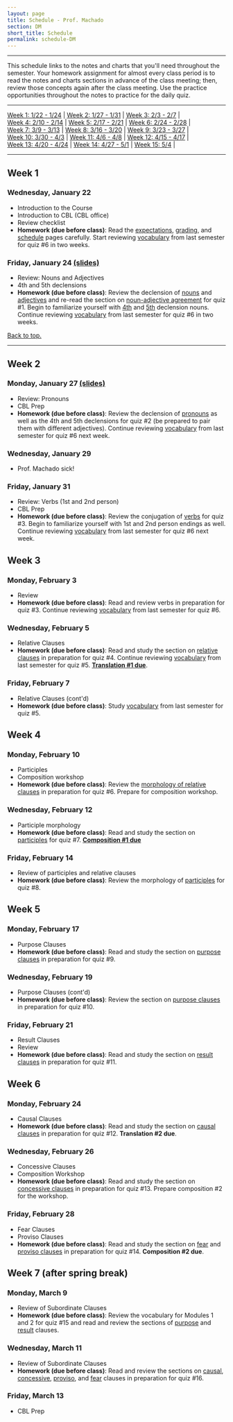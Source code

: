 ```yaml
---
layout: page
title: Schedule - Prof. Machado
section: DM
short_title: Schedule
permalink: schedule-DM
---
```


***

This schedule links to the notes and charts that you'll need throughout the semester. Your homework assignment for almost every class period is to read the notes and charts sections in advance of the class meeting; then, review those concepts again after the class meeting. Use the practice opportunities throughout the notes to practice for the daily quiz.

***

[Week 1: 1/22 - 1/24](#week-1) \| [Week 2: 1/27 - 1/31](#week-2) \| [Week 3: 2/3 - 2/7](#week-3) \|  
[Week 4: 2/10 - 2/14](#week-4) \| [Week 5: 2/17 - 2/21](#week-5) \| [Week 6: 2/24 - 2/28](#week-6) \|  
[Week 7: 3/9 - 3/13](#week-7) \| [Week 8: 3/16 - 3/20](#week-8) \| [Week 9: 3/23 - 3/27](#week-9) \|  
[Week 10: 3/30 - 4/3](#week-10) \| [Week 11: 4/6 - 4/8](#week-11) \| [Week 12: 4/15 - 4/17](#week-12) \|  
[Week 13: 4/20 - 4/24](#week-13) \| [Week 14: 4/27 - 5/1](#week-14) \|
[Week 15: 5/4](#week-15) \|

***

## Week 1

### Wednesday, January 22
- Introduction to the Course
- Introduction to CBL (CBL office)
- Review checklist
- **Homework (due before class)**: Read the [expectations](https://libatique.info/LATN102-S20/details-expectations-tips-DM), [grading](https://libatique.info/LATN102-S20/grading-DM), and [schedule](https://libatique.info/LATN102-S20/schedule-DM) pages carefully. Start reviewing [vocabulary](https://libatique.info/LATN102-S20/vocab/master-LATN101/) from last semester for quiz #6 in two weeks.

### Friday, January 24 [(slides)](https://docs.google.com/presentation/d/18JaK9ZtuAlVyD1OwrsWBDzlnOnt2aI802cA0FBtMhe4/edit?usp=sharing)
- Review: Nouns and Adjectives
- 4th and 5th declensions
- **Homework (due before class)**: Review the declension of [nouns](https://libatique.info/LATN102-S20/charts/0-noun-master/) and [adjectives](https://libatique.info/LATN102-S20/charts/0-adj-master/) and re-read the section on [noun-adjective agreement](https://libatique.info/LATN101-F19/notes/1-nouns-adjs/) for quiz #1. Begin to familiarize yourself with [4th](https://libatique.info/LATN102-S20/charts/0-noun-master/#fourth-declension-masculinefeminine) and [5th](https://libatique.info/LATN102-S20/charts/0-noun-master/#fifth-declension-masculinefeminine) declension nouns. Continue reviewing [vocabulary](https://libatique.info/LATN102-S20/vocab/master-LATN101/) from last semester for quiz #6 in two weeks.

[Back to top.](#top)

***

## Week 2

### Monday, January 27 [(slides)](https://docs.google.com/presentation/d/18hVFjrhGZJ9k_F7j0f4PxsqswuaMgmk30-aqdyg_63U/edit?usp=sharing)
- Review: Pronouns
- CBL Prep
- **Homework (due before class)**: Review the declension of [pronouns](https://libatique.info/LATN101-F19/charts/0-pronoun-master/) as well as the 4th and 5th declensions for quiz #2 (be prepared to pair them with different adjectives). Continue reviewing [vocabulary](https://libatique.info/LATN102-S20/vocab/master-LATN101/) from last semester for quiz #6 next week.

### Wednesday, January 29
- Prof. Machado sick!

### Friday, January 31
- Review: Verbs (1st and 2nd person)
- CBL Prep
- **Homework (due before class)**:
Review the conjugation of [verbs](https://libatique.info/LATN102-S20/charts/0-verb-master/) for quiz #3. Begin to familiarize yourself with 1st and 2nd person endings as well. Continue reviewing [vocabulary](https://libatique.info/LATN102-S20/vocab/master-LATN101/) from last semester for quiz #6 next week.

## Week 3

### Monday, February 3
- Review
- **Homework (due before class)**:  Read and review verbs in preparation for quiz #3. Continue reviewing [vocabulary](https://libatique.info/LATN102-S20/vocab/master-LATN101/) from last semester for quiz #6.

### Wednesday, February 5
- Relative Clauses
- **Homework (due before class)**:  Read and study the section on [relative clauses](https://libatique.info/LATN102-S20/relative) in preparation for quiz #4. Continue reviewing [vocabulary](https://libatique.info/LATN102-S20/vocab/master-LATN101/) from last semester for quiz #5. [**Translation #1 due**](https://docs.google.com/document/d/1539OmpXBLFS2ur_B9TComkR4T-D96UooZXNcdSN0qP0/edit?usp=sharing).

### Friday, February 7
- Relative Clauses (cont'd)
- **Homework (due before class)**:
Study [vocabulary](https://libatique.info/LATN102-S20/vocab/master-LATN101/) from last semester for quiz #5.

## Week 4

### Monday, February 10
- Participles
- Composition workshop
- **Homework (due before class)**:  Review the [morphology of relative clauses](https://libatique.info/LATN102-S20/pronoun-chart#relative) in preparation for quiz #6. Prepare for composition workshop.

### Wednesday, February 12
- Participle morphology
- **Homework (due before class)**:
Read and study the section on [participles](https://libatique.info/LATN102-S20/participles) for quiz #7. [**Composition #1 due**](https://docs.google.com/document/d/1ZUBmKn17dtN0DaO5cbFt0f5KNQpMIj_qIU1E0OFPr0I/edit?usp=sharing)

### Friday, February 14
- Review of participles and relative clauses
- **Homework (due before class)**:
Review the morphology of [participles](https://libatique.info/LATN102-S20/participles) for quiz #8.

## Week 5

### Monday, February 17
- Purpose Clauses
- **Homework (due before class)**:  Read and study the section on [purpose clauses](https://libatique.info/LATN102-S20/purpose) in preparation for quiz #9.

### Wednesday, February 19
- Purpose Clauses (cont'd)
- **Homework (due before class)**:
Review the section on [purpose clauses](https://libatique.info/LATN102-S20/purpose) in preparation for quiz #10.

### Friday, February 21
- Result Clauses
- Review
- **Homework (due before class)**:
Read and study the section on [result clauses](https://libatique.info/LATN102-S20/result) in preparation for quiz #11.

## Week 6

### Monday, February 24
- Causal Clauses
- **Homework (due before class)**: Read and study the section on [causal clauses](https://libatique.info/LATN102-S20/causal) in preparation for quiz #12. **Translation #2 due**.

### Wednesday, February 26
- Concessive Clauses
- Composition Workshop
- **Homework (due before class)**:
Read and study the section on [concessive clauses](https://libatique.info/LATN102-S20/concessive) in preparation for quiz #13. Prepare composition #2 for the workshop.

### Friday, February 28
- Fear Clauses
- Proviso Clauses
- **Homework (due before class)**:
Read and study the section on [fear](https://libatique.info/LATN102-S20/fear) and [proviso clauses](https://libatique.info/LATN102-S20/proviso) in preparation for quiz #14.
**Composition #2 due**.

## Week 7 (after spring break)

### Monday, March 9
- Review of Subordinate Clauses
- **Homework (due before class)**:  Review the vocabulary for Modules 1 and 2 for quiz #15 and read and review the sections of [purpose](https://libatique.info/LATN102-S20/purpose) and [result](https://libatique.info/LATN102-S20/result) clauses.

### Wednesday, March 11
- Review of Subordinate Clauses
- **Homework (due before class)**:
Read and review the sections on [causal](https://libatique.info/LATN102-S20/causal), [concessive](https://libatique.info/LATN102-S20/concessive), [proviso](https://libatique.info/LATN102-S20/proviso), and [fear](https://libatique.info/LATN102-S20/fear) clauses in preparation for quiz #16.

### Friday, March 13
- CBL Prep
